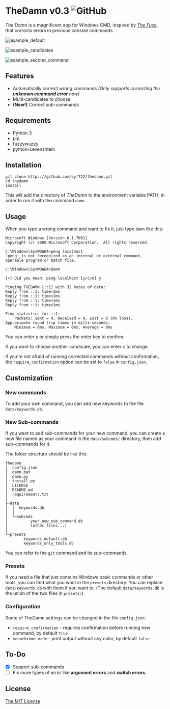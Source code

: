 # TheDamn v0.3 ![GitHub](https://img.shields.io/github/license/zyf722/thedamn)

*The Damn* is a magnificent app for Windows CMD, inspired by [*The Fuck*](https://github.com/nvbn/thefuck),
that corrects errors in previous console commands.

![example_default](https://i.loli.net/2020/02/09/6TRoUFS7BqtpnJz.gif)

![example_candicates](https://i.loli.net/2020/02/09/gM7VBuTsLzNfR1O.gif)

![example_second_command](https://i.loli.net/2020/02/12/oWLUHqflmxcj98B.gif)

## Features
- Automatically correct wrong commands *(Only supports correcting the **unknown command error** now)*
-  Multi-candicates to choose
- **(New!)** Correct sub-commands

## Requirements

- Python 3
- pip
- fuzzywuzzy
- python-Levenshtein

## Installation
```
git clone https://github.com/zyf722/thedamn.git
cd thedamn
install
```
This will add the directory of *TheDamn* to the environment variable PATH, in order to run it with the command ```damn```.

## Usage
When you type a wrong command and want to fix it, just type ```damn``` like this:
```
Microsoft Windows [Version 6.1.7601]
Copyright (c) 2009 Microsoft Corporation.  All rights reserved.

C:\Windows\SysWOW64>peng localhost
'peng' is not recognized as an internal or external command,
operable program or batch file.

C:\Windows\SysWOW64>damn

[+] Did you mean: ping localhost [y/c/n] y

Pinging THEDAMN [::1] with 32 bytes of data:
Reply from ::1: time<1ms
Reply from ::1: time<1ms
Reply from ::1: time<1ms
Reply from ::1: time<1ms

Ping statistics for ::1:
    Packets: Sent = 4, Received = 4, Lost = 0 (0% loss),
Approximate round trip times in milli-seconds:
    Minimum = 0ms, Maximum = 0ms, Average = 0ms
```
You can enter *y* or simply press the enter key to confirm.

If you want to choose another candicate, you can enter *c* to change.

If you're not afraid of running corrected commands without confirmation, the ```require_confirmation``` option can be set to ```false``` in ```config.json```.

## Customization
### New commands
To add your own command, you can add new keywords to the file ```data/keywords.db```.

### New Sub-commands
If you want to add sub-commands for your new command, you can create a new file named as your command in the ```data/subcmds/``` directory, then add sub-commands for it.

The folder structure should be like this:
```
thedamn
│  config.json
│  damn.bat
│  damn.py
│  install.py
│  LICENSE
│  README.md
│  requirements.txt
│  
├─data
│  │  keywords.db
│  │  
│  └─subcmds
│          your_new_sub_command.db
|          (other files...)
│          
└─presets
        keywords_default.db
        keywords_only_tools.db
```

You can refer to the ```git``` command and its sub-commands.

### Presets
If you need a file that just contains Windows basic commands or other tools, you can find what you want in the ```presets``` directory. You can replace ```data/keywords.db``` with them if you want to. (The default ```data/keywords.db``` is the union of the two files in ```presets/```)

### Configuration
Some of TheDamn settings can be changed in the file ```config.json```:
- ```require_confirmation``` - requires confirmation before running new command, by default ```true```
- ```monochrome_mode``` - print output without any color, by default ```false```

## To-Do
- [x] Support sub-commands
- [ ] Fix more types of error like **argument errors** and **switch errors**.

## License
[The MIT License](https://github.com/zyf722/thedamn/blob/master/LICENSE)
